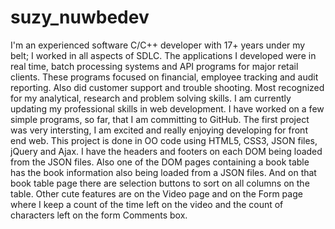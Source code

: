 # suzy_nuwbedev
I'm an experienced software C/C++ developer with 17+ years under my belt; I worked in all aspects of SDLC.  The applications I developed were in real time, batch processing systems and API programs for major retail clients.  These programs focused on financial, employee tracking and audit reporting.  Also did customer support and trouble shooting.  Most recognized for my analytical, research and problem solving skills.
I am currently updating my professional skills in web development.
I have worked on a few simple programs, so far, that I am committing to GitHub.
The first project was very intersting, I am excited and really enjoying developing for front end web.
This project is done in OO code using HTML5, CSS3, JSON files, jQuery and Ajax.
I have the headers and footers on each DOM being loaded from the JSON files.
Also one of the DOM pages containing a book table has the book information also being loaded from a JSON files.  And on that book table page there are selection buttons to sort on all columns on the table.
Other cute features are on the Video page and on the Form page where I keep a count of the time left on the video and the count of characters left on the form Comments box.

